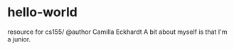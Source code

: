 # hello-world
resource for cs155/
@author Camilla Eckhardt
A bit about myself is that I'm a junior. 
